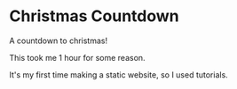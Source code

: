# Christmas Countdown

A countdown to christmas!

This took me 1 hour for some reason.

It's my first time making a static website, so I used tutorials.
